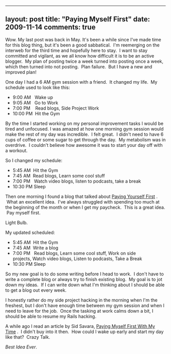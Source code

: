 
---
layout: post
title: "Paying Myself First"
date: 2009-11-14
comments: true
---


Wow.  My last post was back in May.  It's been a while since I've made time for this blog thing, but it's been a good sabbatical. &nbsp;I'm reemerging on the interweb for the third time and hopefully here to stay. &nbsp;I want to stay committed and vigilant, as we all know how difficult it is to be an active blogger. &nbsp;My plan of posting twice a week turned into posting once a week, which then turned into not posting. &nbsp;Plan failure. &nbsp;But I have a new and improved plan!

One day I had a 6 AM gym session with a friend. &nbsp;It changed my life. &nbsp;My schedule used to look like this: 

- 9:00 AM &nbsp; Wake up 
- 9:05 AM &nbsp; Go to Work 
- 7:00 PM &nbsp; &nbsp;Read blogs, Side Project Work 
- 10:00 PM &nbsp;Hit the Gym

By the time I started working on my personal improvement tasks I would be tired and unfocused. I was amazed at how one morning gym session would make the rest of my day was incredible. &nbsp;I felt great. &nbsp;I didn't need to have 6 cups of coffee or some sugar to get through the day. &nbsp;My metabolism was in overdrive. &nbsp;I couldn't believe how awesome it was to start your day off with a workout.

So I changed my schedule: 
- 5:45 AM &nbsp;Hit the Gym 
- 7:45 AM &nbsp;Read blogs, Learn some cool stuff 
- 7:00 PM &nbsp; Watch video blogs, listen to podcasts, take a break 
- 10:30 PM Sleep

Then one morning I found a blog that talked about&nbsp;[Paying Yourself First][1] . &nbsp;What an excellent idea. &nbsp;I've always struggled with spending too much at the beginning of the month or when I get my paycheck. &nbsp;This is a great idea. &nbsp;Pay myself first. 

Light Bulb.

My updated scheduled: 
- 5:45 AM &nbsp;Hit the Gym 
- 7:45 AM &nbsp;Write a blog 
- 7:00 PM &nbsp;&nbsp;Read blogs, Learn some cool stuff, Work on side projects,&nbsp;Watch video blogs, Listen to podcasts, Take a Break 
- 10:30 PM Sleep

So my new goal is to do some writing before I head to work. &nbsp;I don't have to write a complete blog or always try to finish existing blog. &nbsp;My goal is to jot down my ideas. &nbsp;If I can write down what I'm thinking about I should be able to get a blog out every week.

I honestly rather do my side project hacking in the morning when I'm the freshest, but I don't have enough time between my gym session and when I need to leave for the job. &nbsp;Once the tasking at work calms down a bit, I should be able to resume my Rails hacking.

A while ago I read an article by Sid Savara,&nbsp;[Paying Myself First With My Time][2] . &nbsp;I didn't buy into it then. &nbsp;How could I wake up early and start my day like that? &nbsp;Crazy Talk.

_Best Idea Ever_.

  [1]: http://www.getrichslowly.org/blog/2008/06/16/personal-finance-made-easy-pay-yourself-first/
  [2]: http://sidsavara.com/personal-development/more-important-than-money-paying-myself-first-with-my-time
